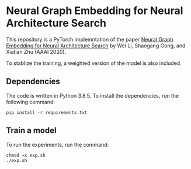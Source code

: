 # Neural Graph Embedding for Neural Architecture Search

This repository is a PyTorch implemntation of the paper [Neural Graph Embedding for Neural Architecture Search](https://doi.org/10.1609/aaai.v34i04.5903) by Wei Li, Shaogang Gong, and Xiatian Zhu (AAAI 2020). 

To stablize the training, a weighted version of the model is also included.

## Dependencies
The code is written in Python 3.8.5. To install the dependencies, run the following command:
```
pip install -r requirements.txt
```

## Train a model
To run the experiments, run the command:
```
chmod +x exp.sh
./exp.sh
```
